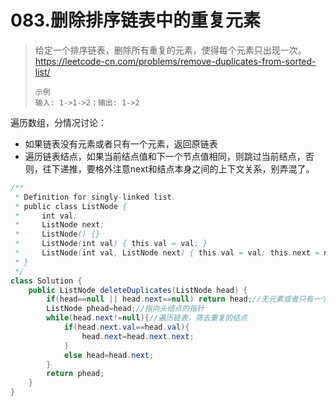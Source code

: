 # 083.删除排序链表中的重复元素

> 给定一个排序链表，删除所有重复的元素，使得每个元素只出现一次。https://leetcode-cn.com/problems/remove-duplicates-from-sorted-list/
>
> ```
> 示例
> 输入: 1->1->2；输出: 1->2
> ```

遍历数组，分情况讨论：

- 如果链表没有元素或者只有一个元素，返回原链表
- 遍历链表结点，如果当前结点值和下一个节点值相同，则跳过当前结点，否则，往下递推，要格外注意next和结点本身之间的上下文关系，别弄混了。

~~~java
/**
 * Definition for singly-linked list.
 * public class ListNode {
 *     int val;
 *     ListNode next;
 *     ListNode() {}
 *     ListNode(int val) { this.val = val; }
 *     ListNode(int val, ListNode next) { this.val = val; this.next = next; }
 * }
 */
class Solution {
    public ListNode deleteDuplicates(ListNode head) {
        if(head==null || head.next==null) return head;//无元素或者只有一个元素
        ListNode phead=head;//指向头结点的指针
        while(head.next!=null){//遍历链表，筛去重复的结点
            if(head.next.val==head.val){
                head.next=head.next.next;
            }
            else head=head.next;
        }
        return phead;
    }
}
~~~